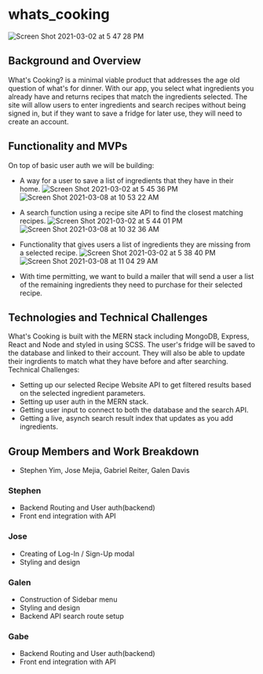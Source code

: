 # whats_cooking

![Screen Shot 2021-03-02 at 5 47 28 PM](https://user-images.githubusercontent.com/66323451/109725616-64f87680-7b7f-11eb-80ff-3a7fb6ceac0f.png)
## Background and Overview

What's Cooking? is a minimal viable product that addresses the age old question of what's for dinner. With our app, you select what ingredients you already have and returns recipes that match the ingredients selected. 
The site will allow users to enter ingredients and search recipes without being signed in, but if they want to save a fridge for later use, they will need to create an account. 
 
## Functionality and MVPs

On top of basic user auth we will be building: 
* A way for a user to save a list of ingredients that they have in their home.
 ![Screen Shot 2021-03-02 at 5 45 36 PM](https://user-images.githubusercontent.com/66323451/109725434-25318f00-7b7f-11eb-9dfa-3fe1856be701.png) 
 ![Screen Shot 2021-03-08 at 10 53 22 AM](https://user-images.githubusercontent.com/66323451/110345688-db242f80-7ffc-11eb-9ab2-97e4460ba530.png)

* A search function using a recipe site API to find the closest matching recipes. 
 ![Screen Shot 2021-03-02 at 5 44 01 PM](https://user-images.githubusercontent.com/66323451/109725317-f3b8c380-7b7e-11eb-98c1-231c864ddd65.png)
 ![Screen Shot 2021-03-08 at 10 32 36 AM](https://user-images.githubusercontent.com/66323451/110345882-03ac2980-7ffd-11eb-85e4-00422bf83d66.png)

* Functionality that gives users a list of ingredients they are missing from a selected recipe.
 ![Screen Shot 2021-03-02 at 5 38 40 PM](https://user-images.githubusercontent.com/66323451/109724865-3fb73880-7b7e-11eb-9786-5db9451f06ec.png) 
 ![Screen Shot 2021-03-08 at 11 04 29 AM](https://user-images.githubusercontent.com/66323451/110346951-17a45b00-7ffe-11eb-8beb-aba5e7161b4f.png)

* With time permitting, we want to build a mailer that will send a user a list of the remaining ingredients they need to purchase for their selected recipe.  


## Technologies and Technical Challenges

What's Cooking is built with the MERN stack including MongoDB, Express, React and Node and styled in using SCSS.
The user's fridge will be saved to the database and linked to their account. 
They will also be able to update their ingrdients to match what they have before and after searching. 
Technical Challenges: 
* Setting up our selected Recipe Website API to get filtered results based on the selected ingredient parameters. 
* Setting up user auth in the MERN stack. 
* Getting user input to connect to both the database and the search API. 
* Getting a live, asynch search result index that updates as you add ingredients. 

## Group Members and Work Breakdown

* Stephen Yim, Jose Mejia, Gabriel Reiter, Galen Davis

### Stephen

* Backend Routing and User auth(backend)
* Front end integration with API


### Jose 

* Creating of Log-In / Sign-Up modal 
* Styling and design


### Galen 

* Construction of Sidebar menu
* Styling and design
* Backend API search route setup


### Gabe

* Backend Routing and User auth(backend)
* Front end integration with API



